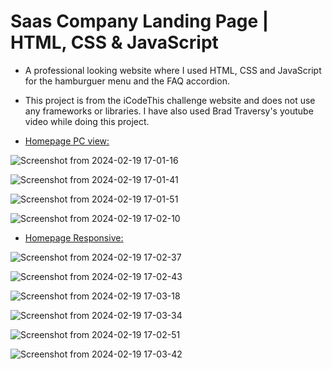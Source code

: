 # Saas Company Landing Page | HTML, CSS & JavaScript

- A professional looking website where I used HTML, CSS and JavaScript for the hamburguer menu and the FAQ accordion.

- This project is from the iCodeThis challenge website and does not use any frameworks or libraries. I have also used Brad Traversy's youtube video while doing this project.

* <ins>Homepage PC view<ins/>:

![Screenshot from 2024-02-19 17-01-16](https://github.com/victorshamo/saas_company_landing_page/assets/37343169/9ce5b9ba-5263-48d5-8d03-86cb554c934e)

![Screenshot from 2024-02-19 17-01-41](https://github.com/victorshamo/saas_company_landing_page/assets/37343169/db2368cc-3098-4672-b5f4-79c62fa7869d)

![Screenshot from 2024-02-19 17-01-51](https://github.com/victorshamo/saas_company_landing_page/assets/37343169/5e929956-0fec-44c7-beae-5f1f51ee69a4)

![Screenshot from 2024-02-19 17-02-10](https://github.com/victorshamo/saas_company_landing_page/assets/37343169/094260e1-8132-401a-8156-27419da63c7d)


* <ins>Homepage Responsive<ins/>:

![Screenshot from 2024-02-19 17-02-37](https://github.com/victorshamo/saas_company_landing_page/assets/37343169/0490de5a-6964-4313-bcb6-5e8244bb4e9f)

![Screenshot from 2024-02-19 17-02-43](https://github.com/victorshamo/saas_company_landing_page/assets/37343169/49dae431-a79e-488c-a34f-90f641b07de2)

![Screenshot from 2024-02-19 17-03-18](https://github.com/victorshamo/saas_company_landing_page/assets/37343169/0253418b-69d6-4081-a047-e0927977d7ac)

![Screenshot from 2024-02-19 17-03-34](https://github.com/victorshamo/saas_company_landing_page/assets/37343169/861d2224-c135-46b4-86b0-64a2be0f8aa6)

![Screenshot from 2024-02-19 17-02-51](https://github.com/victorshamo/saas_company_landing_page/assets/37343169/b96a6971-5db3-4852-bb8b-f7737d6d159e)

![Screenshot from 2024-02-19 17-03-42](https://github.com/victorshamo/saas_company_landing_page/assets/37343169/af1e4712-0337-4362-9109-5df405dede97)
